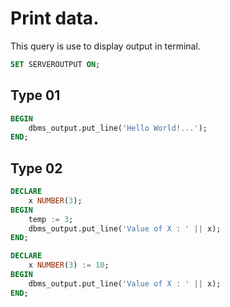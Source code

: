 # Print data.
This query is use to display output in terminal.
```sql
SET SERVEROUTPUT ON;
```
## Type 01
```sql
BEGIN
	dbms_output.put_line('Hello World!...');
END;
```
## Type 02
```sql
DECLARE 
	x NUMBER(3);
BEGIN
	temp := 3;
	dbms_output.put_line('Value of X : ' || x);
END;
```
```sql
DECLARE 
	x NUMBER(3) := 10;
BEGIN
	dbms_output.put_line('Value of X : ' || x);
END;
```
